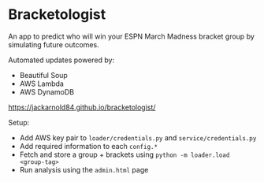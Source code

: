 # Bracketologist

An app to predict who will win your ESPN March Madness bracket
group by simulating future outcomes.

Automated updates powered by:
- Beautiful Soup
- AWS Lambda
- AWS DynamoDB

https://jackarnold84.github.io/bracketologist/

Setup:
- Add AWS key pair to `loader/credentials.py` and `service/credentials.py`
- Add required information to each `config.*`
- Fetch and store a group + brackets using `python -m loader.load <group-tag>`
- Run analysis using the `admin.html` page
